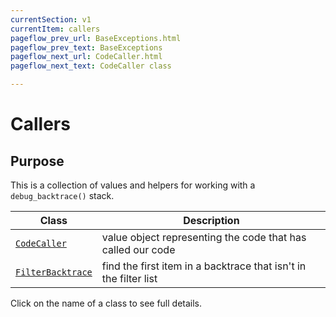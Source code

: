 ```yaml
---
currentSection: v1
currentItem: callers
pageflow_prev_url: BaseExceptions.html
pageflow_prev_text: BaseExceptions
pageflow_next_url: CodeCaller.html
pageflow_next_text: CodeCaller class

---
```


# Callers

## Purpose

This is a collection of values and helpers for working with a `debug_backtrace()` stack.

Class | Description
------|------------
[`CodeCaller`](CodeCaller.html) | value object representing the code that has called our code
[`FilterBacktrace`](FilterBacktrace.html) | find the first item in a backtrace that isn't in the filter list

Click on the name of a class to see full details.
